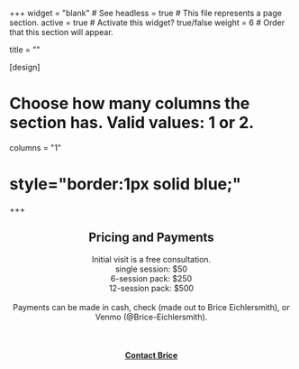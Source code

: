 +++
widget = "blank"  # See 
headless = true  # This file represents a page section.
active = true  # Activate this widget? true/false
weight = 6  # Order that this section will appear.

title = ""

[design]
  # Choose how many columns the section has. Valid values: 1 or 2.
  columns = "1"
  
# style="border:1px solid blue;"
+++

<div align="center">
<h2> Pricing and Payments </h2>
Initial visit is a free consultation.  <br>
single session: $50  <br>
6-session pack: $250  <br>
12-session pack: $500  <br><br> 
Payments can be made in cash, check (made out to Brice Eichlersmith), or Venmo (&#64;Brice-Eichlersmith).  
</div> 
<br>
<br>
<br> 
<center>
  <a href="/contact/"  class="hero-cta-alt myebtn"   style="min-width:50%;"> 
 <b> Contact Brice </b> 
  </a>
</center>

<!--

<table 
style="
font-size:1rem;
margin: 10px;
">
<tr>
  <td> Single session </td>
  <td> $50 </td> 
</tr> 
<tr>
  <td> 6-session pack </td>
  <td> $250 </td> 
</tr>
<tr>
  <td> 12-session pack </td>
  <td> $500 </td> 
</tr>
</table> 
--> 
